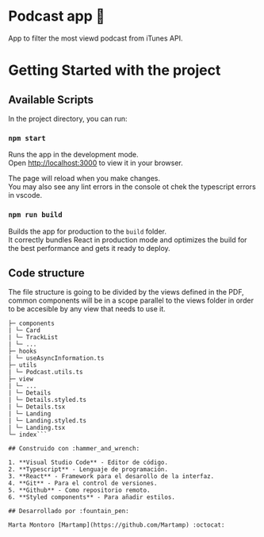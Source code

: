# Podcast app :information_desk_person:

App to filter the most viewd podcast from iTunes API.

# Getting Started with the project

## Available Scripts

In the project directory, you can run:

### `npm start`

Runs the app in the development mode.\
Open [http://localhost:3000](http://localhost:3000) to view it in your browser.

The page will reload when you make changes.\
You may also see any lint errors in the console ot chek the typescript errors in vscode.

### `npm run build`

Builds the app for production to the `build` folder.\
It correctly bundles React in production mode and optimizes the build for the best performance and gets it ready to deploy.

## Code structure

The file structure is going to be divided by the views defined in the PDF, common components will be in a scope parallel to the views folder in order to be accesible by any view that needs to use it.

````src
├─ components
| └─ Card
| └─ TrackList
| └─ ...
├─ hooks
| └─ useAsyncInformation.ts
├─ utils
| └─ Podcast.utils.ts
├─ view
| └─ ...
| └─ Details
| └─ Details.styled.ts
| └─ Details.tsx
| └─ Landing
| └─ Landing.styled.ts
| └─ Landing.tsx
└─ index```

## Construido con :hammer_and_wrench:

1. **Visual Studio Code** - Editor de código.
2. **Typescript** - Lenguaje de programación.
3. **React** - Framework para el desarollo de la interfaz.
4. **Git** - Para el control de versiones.
5. **Github** - Como repositorio remoto.
6. **Styled components** - Para añadir estilos.

## Desarrollado por :fountain_pen:

Marta Montoro [Martamp](https://github.com/Martamp) :octocat:
````
